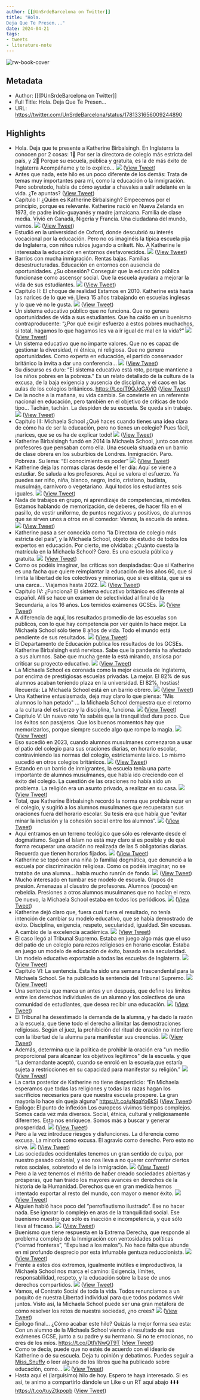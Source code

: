 ```yaml
---
author: [[@UnSrdeBarcelona on Twitter]]
title: "Hola.
Deja Que Te Presen..."
date: 2024-04-21
tags: 
- tweets
- literature-note
---
```

![rw-book-cover](https://pbs.twimg.com/profile_images/411977733955010561/t1DPMNj2.jpeg)

## Metadata
- Author: [[@UnSrdeBarcelona on Twitter]]
- Full Title: Hola.
Deja Que Te Presen...
- URL: https://twitter.com/UnSrdeBarcelona/status/1781331656009244890

## Highlights
- Hola.
  Deja que te presente a Katherine Birbalsingh.
  En Inglaterra la conocen por 2 cosas:
  1⃣ Por ser la directora de colegio más estricta del país, y
  2⃣ Porque su escuela, pública y gratuita, es la de más éxito de Inglaterra
  Acompáñame y te lo explico... 
  ![](https://pbs.twimg.com/media/GLiCgm1XIAAGvjn.jpg) ([View Tweet](https://twitter.com/UnSrdeBarcelona/status/1781331656009244890))
- Antes que nada, este hilo es un poco diferente de los demás: Trata de temas muy importantes para mí, como la educación o la inmigración.
  Pero sobretodo, habla de cómo ayudar a chavales a salir adelante en la vida.
  ¿Te apuntas? ([View Tweet](https://twitter.com/UnSrdeBarcelona/status/1781331660123811890))
- Capítulo I: ¿Quién es Katherine Birbalsingh?
  Empecemos por el principio, porque es relevante.
  Katherine nació en Nueva Zelanda en 1973, de padre indio-guayanés y madre jamaicana.
  Familia de clase media. 
  Vivió en Canadá, Nigeria y Francia.
  Una ciudadana del mundo, vamos. 
  ![](https://pbs.twimg.com/media/GLiD9uTWIAAe_Gs.png) ([View Tweet](https://twitter.com/UnSrdeBarcelona/status/1781331663122764114))
- Estudió en la universidad de Oxford, donde descubrió su interés vocacional por la educación.
  Pero no os imaginéis la típica escuela pija de Inglaterra, con niños rubios jugando a crikett. No.
  A Katherine le interesaba la educación en entornos desfavorecidos. 
  ![](https://pbs.twimg.com/media/GLiEys3WQAE9iKz.jpg) ([View Tweet](https://twitter.com/UnSrdeBarcelona/status/1781331666448879831))
- Barrios con mucha inmigración. Rentas bajas. Familias desestructuradas. Educación en entornos con ausencia de oportunidades.
  ¿Su obsesión?
  Conseguir que la educación pública funcionase como ascensor social. Que la escuela ayudara a mejorar la vida de sus estudiantes. 
  ![](https://pbs.twimg.com/media/GLiE4uFWwAAOmxz.png) ([View Tweet](https://twitter.com/UnSrdeBarcelona/status/1781331669808529620))
- Capítulo II: El choque de realidad
  Estamos en 2010. Katherine está hasta las narices de lo que vé.
  Lleva 15 años trabajando en escuelas inglesas y lo que vé no le gusta. 
  ![](https://pbs.twimg.com/media/GLiFsKNWkAA7LM5.jpg) ([View Tweet](https://twitter.com/UnSrdeBarcelona/status/1781331673080037780))
- Un sistema educativo público que no funciona. Que no genera oportunidades de vida a sus estudiantes. 
  Que ha caído en un buenismo contraproducente: “¿Por qué exigir esfuerzo a estos pobres muchachos, si total, hagamos lo que hagamos les va a ir igual de mal en la vida?” 
  ![](https://pbs.twimg.com/media/GLiGTSGWsAERNAc.jpg) ([View Tweet](https://twitter.com/UnSrdeBarcelona/status/1781331676326420553))
- Un sistema educativo que no imparte valores. Que no es capaz de gestionar la diversidad, ni étnica, ni religiosa. 
  Que no genera oportunidades.
  Como experta en educación, el partido conservador británico la invita a dar una conferencia… 
  ![](https://pbs.twimg.com/media/GLiGiSlXMAA0vwF.png) ([View Tweet](https://twitter.com/UnSrdeBarcelona/status/1781331679912529951))
- Su discurso es duro:
  “El sistema educativo está roto, porque mantiene a los niños pobres en la pobreza."
  Es un relato detallado de la cultura de la excusa, de la baja exigencia y ausencia de disciplina, y el caos en las aulas de los colegios británicos.
  https://t.co/T9QJgGAVj0 ([View Tweet](https://twitter.com/UnSrdeBarcelona/status/1781331682320109778))
- De la noche a la mañana, su vida cambia.
  Se convierte en un referente nacional en educación, pero también en el objetivo de críticas de todo tipo…
  Tachán, tachán. 
  La despiden de su escuela. Se queda sin trabajo. 
  ![](https://pbs.twimg.com/media/GLiIY5ZXoAEIZ-q.jpg) ([View Tweet](https://twitter.com/UnSrdeBarcelona/status/1781331685423906935))
- Capítulo III: Michaela School
  ¿Qué haces cuando tienes una idea clara de cómo ha de ser la educación, pero no tienes un colegio?
  Pues fácil, ¡narices, que se os ha de explicar todo! 
  ![](https://pbs.twimg.com/media/GLiItw0WAAApccN.png) ([View Tweet](https://twitter.com/UnSrdeBarcelona/status/1781331688833864161))
- Katherine Birbalsingh fundó en 2014 la Michaela School, junto con otros profesores que pensaban como ella.
  Una escuela situada en un barrio de clase obrera en los suburbios de Londres. Inmigración. Paro. Pobreza.
  Su lema: “El conocimiento es poder” 
  ![](https://pbs.twimg.com/media/GLiI4mTWAAA0S8-.jpg) ([View Tweet](https://twitter.com/UnSrdeBarcelona/status/1781331692059259285))
- Katherine deja las normas claras desde el 1er día:
  Aquí se viene a estudiar. Se saluda a los profesores. Aquí se valora el esfuerzo. Ya puedes ser niño, niña, blanco, negro, indio, cristiano, budista, musulmán, carnívoro o vegetariano. Aquí todos los estudiantes sois iguales. 
  ![](https://pbs.twimg.com/media/GLiJaDGXkAAaEiE.jpg) ([View Tweet](https://twitter.com/UnSrdeBarcelona/status/1781331695607718182))
- Nada de trabajos en grupo, ni aprendizaje de competencias, ni móviles. Estamos hablando de memorización, de deberes, de hacer fila en el pasillo, de vestir uniforme, de puntos negativos y positivos, de alumnos que se sirven unos a otros en el comedor: Vamos, la escuela de antes. 
  ![](https://pbs.twimg.com/media/GLiJtdoXcAAX4Lu.jpg) ([View Tweet](https://twitter.com/UnSrdeBarcelona/status/1781331699269353765))
- Katherine pasa a ser conocida como “la Directora de colegio más estricta del país”, y la Michaela School, objeto de estudio de todos los expertos en educación.
  Por cierto, me olvidaba: ¿Cuánto cuesta la matrícula en la Michaela School?
  Cero. Es una escuela pública y gratuita. 
  ![](https://pbs.twimg.com/media/GLiKBdvXQAAbinV.jpg) ([View Tweet](https://twitter.com/UnSrdeBarcelona/status/1781331702465298686))
- Como os podéis imaginar, las críticas son despiadadas: Que si Katherine es una facha que quiere reimplantar la educación de los años 60, que si limita la libertad de los colectivos y minorías, que si es elitista, que si es una carca…
  Viajamos hasta 2022. 
  ![](https://pbs.twimg.com/media/GLiKPfxXQAANLkj.jpg) ([View Tweet](https://twitter.com/UnSrdeBarcelona/status/1781331706366066810))
- Capítulo IV: ¿Funciona?
  El sistema educativo británico es diferente al español.
  Allí se hace un examen de selectividad al final de la Secundaria, a los 16 años. 
  Los temidos exámenes GCSEs. 
  ![](https://pbs.twimg.com/media/GLiKn5VXgAA1Y2k.png) ([View Tweet](https://twitter.com/UnSrdeBarcelona/status/1781331710191219041))
- A diferencia de aquí, los resultados promedio de las escuelas son públicos, con lo que hay competencia por ver quién lo hace mejor.
  La Michaela School sólo tiene 8 años de vida.
  Todo el mundo está pendiente de sus resultados. 
  ![](https://pbs.twimg.com/media/GLiLOh9XwAAHeDi.jpg) ([View Tweet](https://twitter.com/UnSrdeBarcelona/status/1781331713743864214))
- El Departamento de Educación publica los resultados de los GCSEs.
  Katherine Birbalsingh está nerviosa. Sabe que la pandemia ha afectado a sus alumnos.
  Sabe que mucha gente la está mirando, ansiosa por criticar su proyecto educativo. 
  ![](https://pbs.twimg.com/media/GLiLzkoWYAAwwfg.jpg) ([View Tweet](https://twitter.com/UnSrdeBarcelona/status/1781331716897976621))
- La Michaela School es coronada como la mejor escuela de Inglaterra, por encima de prestigiosas escuelas privadas. 
  La mejor.
  El 82% de sus alumnos acaban teniendo plaza en la universidad. El 82%, hostias!
  Recuerda: La Michaela School está en un barrio obrero. 
  ![](https://pbs.twimg.com/media/GLiLxglXwAAmiML.jpg) ([View Tweet](https://twitter.com/UnSrdeBarcelona/status/1781331720286994503))
- Una Katherine entusiasmada, deja muy claro lo que piensa:
  "Mis alumnos lo han petado"
  ... la Michaela School demuestra que el retorno a la cultura del esfuerzo y la disciplina, funciona. 
  ![](https://pbs.twimg.com/media/GLiMVZBWcAId5vS.jpg) ([View Tweet](https://twitter.com/UnSrdeBarcelona/status/1781331723596222808))
- Capítulo V: Un nuevo reto
  Ya sabéis que la tranquilidad dura poco. Que los éxitos son pasajeros. Que los buenos momentos hay que memorizarlos, porque siempre sucede algo que rompe la magia. 
  ![](https://pbs.twimg.com/media/GLiMtLsW4AAKWMH.jpg) ([View Tweet](https://twitter.com/UnSrdeBarcelona/status/1781331726821736449))
- Eso sucedió en 2023, cuando alumnos musulmanes comenzaron a usar el patio del colegio para sus oraciones diarias, en horario escolar, contraviniendo las normas del colegio, estrictamente laico.
  Lo mismo sucedió en otros colegios británicos. 
  ![](https://pbs.twimg.com/media/GLiNJYRWEAEr3vT.jpg) ([View Tweet](https://twitter.com/UnSrdeBarcelona/status/1781331730051240353))
- Estando en un barrio de inmigrantes, la escuela tenía una parte importante de alumnos musulmanes, que había ido creciendo con el éxito del colegio. La cuestión de las oraciones no había sido un problema. La religión era un asunto privado, a realizar en su casa. 
  ![](https://pbs.twimg.com/media/GLiOEZdXEAEGC2X.jpg) ([View Tweet](https://twitter.com/UnSrdeBarcelona/status/1781331733515792784))
- Total, que Katherine Birbalsingh recordó la norma que prohibía rezar en el colegio, y sugirió a los alumnos musulmanes que recuperaran sus oraciones fuera del horario escolar. 
  Su tesis era que había que “evitar minar la inclusión y la cohesión social entre los alumnos”. 
  ![](https://pbs.twimg.com/media/GLiORzvXUAAvZ2W.jpg) ([View Tweet](https://twitter.com/UnSrdeBarcelona/status/1781331736669888674))
- Aquí entramos en un terreno teológico que sólo es relevante desde el dogmatismo. 
  Según el Islam no está muy claro si es posible y de qué forma recuperar una oración no realizada de las 5 obligatorias diarias. Recuerda que tienen horarios fijados. 
  ![](https://pbs.twimg.com/media/GLiQFbOXoAAZnV4.jpg) ([View Tweet](https://twitter.com/UnSrdeBarcelona/status/1781335919632523414))
- Katherine se topó con una niña (o familia) dogmática, que denunció a la escuela por discriminación religiosa.
  Como os podéis imaginar, no se trataba de una alumna… había mucho runrún de fondo. 
  ![](https://pbs.twimg.com/media/GLiQWROXEAAzpCZ.jpg) ([View Tweet](https://twitter.com/UnSrdeBarcelona/status/1781335922694345123))
- Mucho interesado en tumbar ese modelo de escuela. Grupos de presión. Amenazas al claustro de profesores. Alumnos (pocos) en rebeldía. Presiones a otros alumnos musulmanes que no hacían el rezo.
  De nuevo, la Michaela School estaba en todos los periódicos. 
  ![](https://pbs.twimg.com/media/GLiQyI3WEAAEoHc.png) ([View Tweet](https://twitter.com/UnSrdeBarcelona/status/1781335925865193833))
- Katherine dejó claro que, fuera cual fuera el resultado, no tenía intención de cambiar su modelo educativo, que se había demostrado de éxito.
  Disciplina, exigencia, respeto, secularidad, igualdad. Sin excusas. A cambio de la excelencia académica. 
  ![](https://pbs.twimg.com/media/GLiRC5hWcAAjSBD.jpg) ([View Tweet](https://twitter.com/UnSrdeBarcelona/status/1781335928943894746))
- El caso llegó al Tribunal Supremo.
  Estaba en juego algo más que el uso del patio de un colegio para rezos religiosos en horario escolar. Estaba en juego un modelo de educación de éxito, basado en la secularidad. Un modelo educativo exportable a todas las escuelas de Inglaterra. 
  ![](https://pbs.twimg.com/media/GLiRkHSXIAEksjj.jpg) ([View Tweet](https://twitter.com/UnSrdeBarcelona/status/1781335932009947320))
- Capítulo VI: La sentencia.
  Esta ha sido una semana trascendental para la Michaela School. Se ha publicado la sentencia del Tribunal Supremo. 
  ![](https://pbs.twimg.com/media/GLiSB7IWEAA0DzL.png) ([View Tweet](https://twitter.com/UnSrdeBarcelona/status/1781335936778871022))
- Una sentencia que marca un antes y un después, que define los límites entre los derechos individuales de un alumno y los colectivos de una comunidad de estudiantes, que desea recibir una educación. 
  ![](https://pbs.twimg.com/media/GLiSL9JXMAAfTkP.jpg) ([View Tweet](https://twitter.com/UnSrdeBarcelona/status/1781335940151022060))
- El Tribunal ha desestimado la demanda de la alumna, y ha dado la razón a la escuela, que tiene todo el derecho a limitar las demostraciones religiosas. Según el juez, la prohibición del ritual de oración no interfiere con la libertad de la alumna para manifestar sus creencias. 
  ![](https://pbs.twimg.com/media/GLiSn9hXMAACG63.jpg) ([View Tweet](https://twitter.com/UnSrdeBarcelona/status/1781335945502929178))
- Además, determina que la política de prohibir la oración era "un medio proporcional para alcanzar los objetivos legítimos" de la escuela.
  y que “La demandante aceptó, cuando se enroló en la escuela,que estaría sujeta a restricciones en su capacidad para manifestar su religión.” 
  ![](https://pbs.twimg.com/media/GLiTWsSXoAEOAgR.jpg) ([View Tweet](https://twitter.com/UnSrdeBarcelona/status/1781335949617627419))
- La carta posterior de Katherine no tiene desperdicio:
  “En Michaela esperamos que todas las religiones y todas las razas hagan los sacrificios necesarios para que nuestra escuela prospere. La gran mayoría lo hace sin queja alguna”
  https://t.co/uNqaYo6kSi ([View Tweet](https://twitter.com/UnSrdeBarcelona/status/1781335953224728922))
- Epílogo: El punto de inflexión
  Los europeos vivimos tiempos complejos. Somos cada vez más diversos. Social, étnica, cultural y religiosamente diferentes.
  Esto nos enriquece. Somos más a buscar y generar prosperidad. 
  ![](https://pbs.twimg.com/media/GLiT4NeWMAAz_JY.jpg) ([View Tweet](https://twitter.com/UnSrdeBarcelona/status/1781338949669028176))
- Pero a la vez introduce riesgos y disfunciones. 
  La diferencia como excusa. La minoría como excusa. El agravio como derecho.
  Pero esto no sirve. 
  ![](https://pbs.twimg.com/media/GLiUFaJW0AAtm2K.png) ([View Tweet](https://twitter.com/UnSrdeBarcelona/status/1781338952818917537))
- Las sociedades occidentales tenemos un gran sentido de culpa, por nuestro pasado colonial, y eso nos lleva a no querer confrontar ciertos retos sociales, sobretodo el de la inmigración. 
  ![](https://pbs.twimg.com/media/GLiUhvGWQAEKAzb.png) ([View Tweet](https://twitter.com/UnSrdeBarcelona/status/1781338956145082787))
- Pero a la vez tenemos el mérito de haber creado sociedades abiertas y prósperas, que han traído los mayores avances en derechos de la historia de la Humanidad. Derechos que en gran medida hemos intentado exportar al resto del mundo, con mayor o menor éxito. 
  ![](https://pbs.twimg.com/media/GLiU7PfXkAEuNwP.png) ([View Tweet](https://twitter.com/UnSrdeBarcelona/status/1781338959492100417))
- Alguien habló hace poco del “perroflautismo ilustrado”. Ese no hacer nada. Ese ignorar lo complejo en aras de la tranquilidad social. Ese buenismo nuestro que sólo es inacción e incompetencia, y que sólo lleva al fracaso. 
  ![](https://pbs.twimg.com/media/GLiVTSHXIAAa6bZ.jpg) ([View Tweet](https://twitter.com/UnSrdeBarcelona/status/1781338962616897850))
- Buenismo que tiene respuesta en la Extrema Derecha, que responde al problema complejo de la Inmigración con ventosidades políticas (“cerrad fronteras”, “Expulsad a los malos”). No hace falta que abunde en mi profundo desprecio por esta infumable gentuza reduccionista. 
  ![](https://pbs.twimg.com/media/GLiVmEfW0AA8TDd.jpg) ([View Tweet](https://twitter.com/UnSrdeBarcelona/status/1781338965582237710))
- Frente a estos dos extremos, igualmente inútiles e improductivos, la Michaela School nos marca el camino: Exigencia, límites, responsabilidad, respeto, y la educación sobre la base de unos derechos compartidos. 
  ![](https://pbs.twimg.com/media/GLiVu6NXUAAOfnF.jpg) ([View Tweet](https://twitter.com/UnSrdeBarcelona/status/1781338968891535725))
- Vamos, el Contrato Social de toda la vida.
  Todos renunciamos a un poquito de nuestra Libertad individual para que todos podamos vivir juntos.
  Visto así, la Michaela School puede ser una gran metáfora de cómo resolver los retos de nuestra sociedad, ¿no crees? 
  ![](https://pbs.twimg.com/media/GLiWBCKWoAAWyBa.jpg) ([View Tweet](https://twitter.com/UnSrdeBarcelona/status/1781338972091806179))
- Epílogo final...
  ¿Cómo acabar este hilo?
  Quizás la mejor forma sea esta: 
  Con un alumno de la Michaela School viendo el resultado de sus exámenes GCSE, junto a su padre y su hermano.
  Si no te emocionas, no eres de los míos.
  https://t.co/DtIVNwQT9T ([View Tweet](https://twitter.com/UnSrdeBarcelona/status/1781338974214058343))
- Como te decía, puede que no estés de acuerdo con el ideario de Katherine o de su escuela.
  Deja tu opinión y debatimos.
  Puedes seguir a [Miss_Snuffy](https://twitter.com/Miss_Snuffy) o leer alguno de los libros que ha publicado sobre educación, como... 
  ![](https://pbs.twimg.com/media/GLiXWOYWwAAnuSx.png) ([View Tweet](https://twitter.com/UnSrdeBarcelona/status/1781340804084011293))
- Hasta aquí el (larguísimo) hilo de hoy.
  Espero te haya interesado. Si es así, te animo a compartirlo dándole un Like o un RT aquí abajo ⬇️⬇️⬇️
  https://t.co/tuyZtkpopb ([View Tweet](https://twitter.com/UnSrdeBarcelona/status/1781340806130872376))
